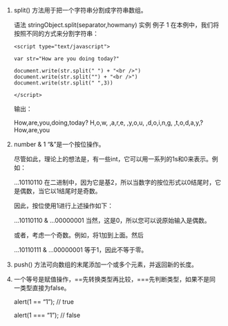 1. split() 方法用于把一个字符串分割成字符串数组。

    语法
    stringObject.split(separator,howmany)
    实例
    例子 1
    在本例中，我们将按照不同的方式来分割字符串：
    ```
    <script type="text/javascript">

    var str="How are you doing today?"

    document.write(str.split(" ") + "<br />")
    document.write(str.split("") + "<br />")
    document.write(str.split(" ",3))

    </script>
    ```
    输出：

    How,are,you,doing,today?
    H,o,w, ,a,r,e, ,y,o,u, ,d,o,i,n,g, ,t,o,d,a,y,?
    How,are,you

2. number & 1
    “&”是一个按位操作。

    尽管如此，理论上的想法是，有一些int，它可以用一系列的1s和0来表示。例如：

    ...10110110
    在二进制中，因为它是基2，所以当数字的按位形式以0结尾时，它是偶数，当它以1结尾时是奇数。

    因此，按位使用1进行上述操作如下：

    ...10110110 & ...00000001
    当然，这是0，所以您可以说原始输入是偶数。

    或者，考虑一个奇数。例如，将1加到上面。然后

    ...10110111 & ...00000001
    等于1，因此不等于零。
3.  push() 方法可向数组的末尾添加一个或多个元素，并返回新的长度。
4. 一个等号是赋值操作，==先转换类型再比较，===先判断类型，如果不是同一类型直接为false。

    alert(1 == “1”); // true

    alert(1 === “1”); // false